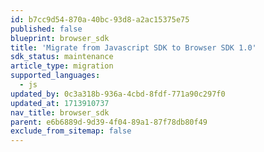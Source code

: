 ```yaml
---
id: b7cc9d54-870a-40bc-93d8-a2ac15375e75
published: false
blueprint: browser_sdk
title: 'Migrate from Javascript SDK to Browser SDK 1.0'
sdk_status: maintenance
article_type: migration
supported_languages:
  - js
updated_by: 0c3a318b-936a-4cbd-8fdf-771a90c297f0
updated_at: 1713910737
nav_title: browser_sdk
parent: e6b6889d-9d39-4f04-89a1-87f78db80f49
exclude_from_sitemap: false
---
```

